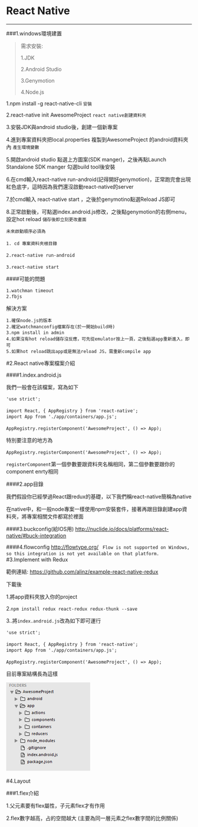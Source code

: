 # React Native
----

###1.windows環境建置
>需求安裝:
>
>1.JDK   
>
>2.Android Studio 
>
>3.Genymotion
>
>4.Node.js


1.npm install -g react-native-cli    `安裝`

2.react-native init  AwesomeProject   `react native創建資料夾`

3.安裝JDK與android studio後，創建一個新專案

4.進到專案資料夾把local.properties 複製到AwesomeProject 的android資料夾內   `產生環境變數`

5.開啟android studio 點選上方圖案(SDK manger)，之後再點Launch Standalone SDK manger
  勾選build tool後安裝

6.在cmd輸入react-native run-android(記得開好genymotion)，正常跑完會出現紅色底字，這時因為我們還沒啟動react-native的server

7.於cmd輸入 react-native start ，之後於genymotino點選Reload JS即可

8.正常啟動後，可點選index.android.js修改，之後點genymotion的右側menu，設定hot reload   `儲存後即立刻更改畫面`

```
未來啟動順序必須為

1. cd 專案資料夾根目錄

2.react-native run-android

3.react-native start
```

####可能的問題
```
1.watchman timeout
2.fbjs
```
解決方案
```
1.確保node.js的版本
2.確定watchmanconfig檔案存在(於一開始build時)
3.npm install in admin
4.如果沒有hot reload儲存沒反應，可先從emulator按上一頁，之後點選app重新進入，即可
5.如果hot reload跳出app或是無法reload JS，需重新compile app
```


#2.React native專案檔案介紹

####1.index.android.js

我們一般會在該檔案，寫為如下
```
'use strict';

import React, { AppRegistry } from 'react-native';
import App from './app/containers/app.js';

AppRegistry.registerComponent('AwesomeProject', () => App); 

```
特別要注意的地方為

`AppRegistry.registerComponent('AwesomeProject', () => App); `

`registerComponent`第一個參數要跟資料夾名稱相同，第二個參數要跟你的component enrty相同

####2.app目錄

我們假設你已經學過React跟redux的基礎，以下我們稱react-native簡稱為native

在native中，和一般node專案一樣使用npm安裝套件，接著再跟目錄創建app資料夾，將專案相關文件都寫於裡面

####3.buckconfig(給IOS用)
http://nuclide.io/docs/platforms/react-native/#buck-integration

####4.flowconfig
http://flowtype.org/
` Flow is not supported on Windows, so this integration is not yet available on that platform.`
#3.Implement with Redux

範例連結:
https://github.com/alinz/example-react-native-redux

下載後

1.將app資料夾放入你的project

2.`npm install redux react-redux redux-thunk --save`

3..將`index.android.js`改為如下即可運行
```
'use strict';

import React, { AppRegistry } from 'react-native';
import App from './app/containers/app.js';

AppRegistry.registerComponent('AwesomeProject', () => App);

```
目前專案結構長為這樣

![](021.png)


#4.Layout

###1.flex介紹

1.父元素要有flex屬性，子元素flex才有作用

2.flex數字越高，占的空間越大
(主要為同一層元素之flex數字間的比例關係)
